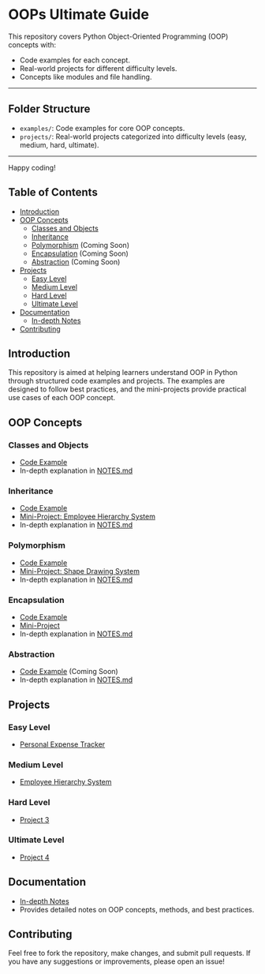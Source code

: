 # OOPs Ultimate Guide

This repository covers Python Object-Oriented Programming (OOP) concepts with:

- Code examples for each concept.
- Real-world projects for different difficulty levels.
- Concepts like modules and file handling.

---

## Folder Structure

- `examples/`: Code examples for core OOP concepts.
- `projects/`: Real-world projects categorized into difficulty levels (easy, medium, hard, ultimate).

---

Happy coding!

## Table of Contents

- [Introduction](#introduction)
- [OOP Concepts](#oop-concepts)
  - [Classes and Objects](examples/classes_objects.py)
  - [Inheritance](examples/inheritance.py)
  - [Polymorphism](examples/polymorphism.py) (Coming Soon)
  - [Encapsulation](examples/encapsulation.py) (Coming Soon)
  - [Abstraction](examples/abstraction.py) (Coming Soon)
- [Projects](#projects)
  - [Easy Level](projects/easy)
  - [Medium Level](projects/medium)
  - [Hard Level](projects/hard)
  - [Ultimate Level](projects/ultimate)
- [Documentation](#documentation)
  - [In-depth Notes](NOTES.md)
- [Contributing](#contributing)

## Introduction

This repository is aimed at helping learners understand OOP in Python through structured code examples and projects. The examples are designed to follow best practices, and the mini-projects provide practical use cases of each OOP concept.

## OOP Concepts

### Classes and Objects

- [Code Example](examples/classes_objects.py)
- In-depth explanation in [NOTES.md](NOTES.md)

### Inheritance

- [Code Example](examples/inheritance.py)
- [Mini-Project: Employee Hierarchy System](projects/medium/employee_hierarchy.py)
- In-depth explanation in [NOTES.md](NOTES.md)

### Polymorphism

- [Code Example](examples/polymorphism.py)
- [Mini-Project: Shape Drawing System](projects/medium/shape_drawing_system.py)
- In-depth explanation in [NOTES.md](NOTES.md)

### Encapsulation

- [Code Example](examples/encapsulation.py)
- [Mini-Project](projects/hard/employee_management_system.py)
- In-depth explanation in [NOTES.md](NOTES.md)

### Abstraction

- [Code Example](examples/abstraction.py) (Coming Soon)
- In-depth explanation in [NOTES.md](NOTES.md)

## Projects

### Easy Level

- [Personal Expense Tracker](projects/easy/main.py)

### Medium Level

- [Employee Hierarchy System](projects/medium/employee_hierarchy.py)

### Hard Level

- [Project 3](projects/hard/)

### Ultimate Level

- [Project 4](projects/ultimate/)

## Documentation

- [In-depth Notes](NOTES.md)
- Provides detailed notes on OOP concepts, methods, and best practices.

## Contributing

Feel free to fork the repository, make changes, and submit pull requests. If you have any suggestions or improvements, please open an issue!
